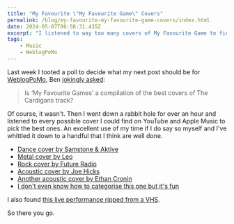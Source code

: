 ```yaml
---
title: "My Favourite \"My Favourite Game\" Covers"
permalink: /blog/my-favourite-my-favourite-game-covers/index.html
date: 2024-05-07T06:58:31.435Z
excerpt: "I listened to way too many covers of My Favourite Game to find the best ones, for a joke"
tags:
    - Music
    - WeblogPoMo
---
```


Last week I tooted a poll to decide what my next post should be for [WeblogPoMo](https://rknight.me/blog/tags/weblogpomo/), Ben [jokingly asked](https://social.lol/@bendaubney/112362011039081959):

> Is ‘My Favourite Games’ a compilation of the best covers of The Cardigans track?

Of course, it wasn't. Then I went down a rabbit hole for over an hour and listened to every possible cover I could find on YouTube and Apple Music to pick the best ones. An excellent use of my time if I do say so myself and I've whittled it down to a handful that I think are well done.

- [Dance cover by Samstone & Aktive](https://www.youtube.com/watch?v=ZPMHTv2w2iE)
- [Metal cover by Leo](https://www.youtube.com/watch?v=F1qkLQrqTsM)
- [Rock cover by Future Radio](https://www.youtube.com/watch?v=5Rvm406nQiY)
- [Acoustic cover by Joe Hicks](https://www.youtube.com/watch?v=Xlc9GUmph8c)
- [Another acoustic cover by Ethan Cronin](https://www.youtube.com/watch?v=q8NPV8DKKIE)
- [I don't even know how to categorise this one but it's fun](https://www.youtube.com/watch?v=H6naRaxq8_o)

I also found [this live performance ripped from a VHS](https://www.youtube.com/watch?v=azTbhaHhcno).

So there you go. 